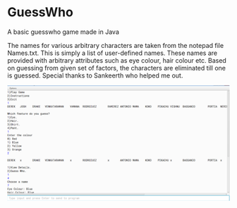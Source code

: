 # GuessWho
A basic guesswho game made in Java

The names for various arbitrary characters are taken from the notepad file Names.txt. This is simply a list of user-defined names. These names are provided with arbitrary attributes such as eye colour, hair colour etc. Based on guessing from given set of factors, the characters are eliminated till one is guessed. Special thanks to Sankeerth who helped me out.

![alt text](https://raw.githubusercontent.com/pranay-venkatesh/GuessWho/master/main.png)

